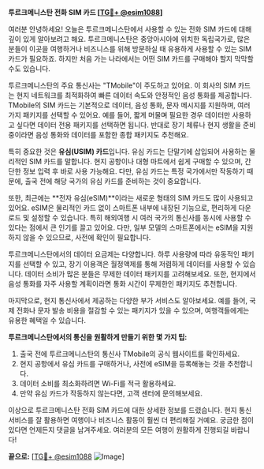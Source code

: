 **투르크메니스탄 전화 SIM 카드 [[TG💪+ @esim1088](https://t.me/s/esim1088)]**

여러분 안녕하세요! 오늘은 투르크메니스탄에서 사용할 수 있는 전화 SIM 카드에 대해 깊이 있게 알아보려고 해요. 투르크메니스탄은 중앙아시아에 위치한 독립국가로, 많은 분들이 이곳을 여행하거나 비즈니스를 위해 방문하실 때 유용하게 사용할 수 있는 SIM 카드가 필요하죠. 하지만 처음 가는 나라에서는 어떤 SIM 카드를 구매해야 할지 막막할 수도 있습니다.

투르크메니스탄의 주요 통신사는 "TMobile"이 주도하고 있어요. 이 회사의 SIM 카드는 현지 네트워크를 최적화하여 빠른 데이터 속도와 안정적인 음성 통화를 제공합니다. TMobile의 SIM 카드는 기본적으로 데이터, 음성 통화, 문자 메시지를 지원하며, 여러 가지 패키지를 선택할 수 있어요. 예를 들어, 짧게 머물며 필요한 경우 데이터만 사용하고 싶다면 데이터 전용 패키지를 선택하면 됩니다. 반대로 장기 체류나 현지 생활을 준비 중이라면 음성 통화와 데이터를 포함한 종합 패키지도 추천해요.

특히 중요한 것은 **유심(USIM) 카드**입니다. 유심 카드는 단말기에 삽입되어 사용하는 물리적인 SIM 카드를 말합니다. 현지 공항이나 대형 마트에서 쉽게 구매할 수 있으며, 간단한 정보 입력 후 바로 사용 가능해요. 다만, 유심 카드는 특정 국가에서만 작동하기 때문에, 출국 전에 해당 국가의 유심 카드를 준비하는 것이 중요합니다.

또한, 최근에는 **전자 유심(eSIM)**이라는 새로운 형태의 SIM 카드도 많이 사용되고 있어요. eSIM은 물리적인 카드 없이 스마트폰 내부에 내장된 기능으로, 편리하게 다운로드 및 설정할 수 있습니다. 특히 해외여행 시 여러 국가의 통신사를 동시에 사용할 수 있다는 점에서 큰 인기를 끌고 있어요. 다만, 일부 모델의 스마트폰에서는 eSIM을 지원하지 않을 수 있으므로, 사전에 확인이 필요합니다.

투르크메니스탄에서의 데이터 요금제는 다양합니다. 하루 사용량에 따라 유동적인 패키지를 선택할 수 있고, 장기 이용객은 월정액제를 통해 저렴하게 데이터를 사용할 수 있습니다. 데이터 소비가 많은 분들은 무제한 데이터 패키지를 고려해보세요. 또한, 현지에서 음성 통화를 자주 사용할 계획이라면 통화 시간이 무제한인 패키지도 추천합니다.

마지막으로, 현지 통신사에서 제공하는 다양한 부가 서비스도 알아보세요. 예를 들어, 국제 전화나 문자 발송 비용을 절감할 수 있는 패키지가 있을 수 있으며, 여행객들에게는 유용한 혜택일 수 있습니다.

**투르크메니스탄에서의 통신을 원활하게 만들기 위한 몇 가지 팁:**
1. 출국 전에 투르크메니스탄의 통신사 TMobile의 공식 웹사이트를 확인하세요.
2. 현지 공항에서 유심 카드를 구매하거나, 사전에 eSIM을 등록해놓는 것을 추천합니다.
3. 데이터 소비를 최소화하려면 Wi-Fi를 적극 활용하세요.
4. 만약 유심 카드가 작동하지 않는다면, 고객 센터에 문의해보세요.

이상으로 투르크메니스탄 전화 SIM 카드에 대한 상세한 정보를 드렸습니다. 현지 통신 서비스를 잘 활용하면 여행이나 비즈니스 활동이 훨씬 더 편리해질 거예요. 궁금한 점이 있다면 언제든지 댓글을 남겨주세요. 여러분의 모든 여행이 원활하게 진행되길 바랍니다!

**끝으로:** [[TG💪+ @esim1088](https://t.me/s/esim1088) ![Image](https://i.postimg.cc/Y0z9fWf4/image.png)]